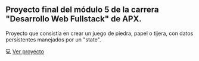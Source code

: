 ## Proyecto final del módulo 5 de la carrera "Desarrollo Web Fullstack" de APX.

Proyecto que consistía en crear un juego de piedra, papel o tijera, con datos persistentes manejados por un "state".

:computer: [Ver proyecto](https://jotacr1019.github.io/Proyecto-final-mod5-game/)
